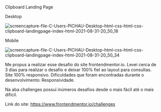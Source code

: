 Clipboard Landing Page

Desktop

![screencapture-file-C-Users-PICHAU-Desktop-html-css-html-css-clipboard-landingpage-index-html-2021-08-31-20_50_18](https://user-images.githubusercontent.com/87503905/131590256-98cd881c-a163-44b5-948a-952301ab0cb3.png)


Mobile

![screencapture-file-C-Users-PICHAU-Desktop-html-css-html-css-clipboard-landingpage-index-html-2021-08-31-20_50_34](https://user-images.githubusercontent.com/87503905/131590315-670a52c0-2cce-43d4-ab68-3f0145ed4d9e.png)


Me propus a realizar esse desafio do site frontendmentor.io. 
Levei cerca de 3 dias para realizar o desafio e deixar 100% fiel ao layout para consultas.
Site 100% responsivo.
Dificuldades que foram encontradas durante o desenvolvimento: Responsividade.

Na aba challenges possui inúmeros desafios desde o mais fácil até o mais difícil.

Link do site: https://www.frontendmentor.io/challenges
